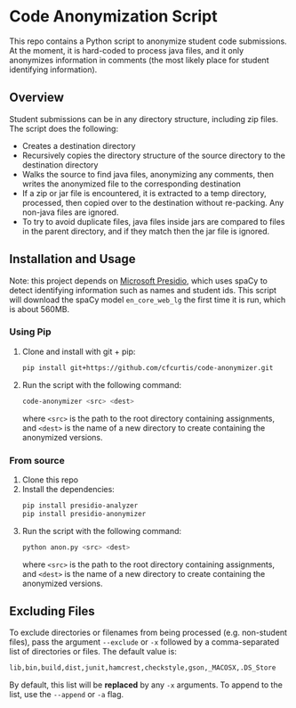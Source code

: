 # Code Anonymization Script
This repo contains a Python script to anonymize student code submissions. At the moment, it is hard-coded to process java files, and it only anonymizes information in comments (the most likely place for student identifying information).

## Overview
Student submissions can be in any directory structure, including zip files. The script does the following:
- Creates a destination directory
- Recursively copies the directory structure of the source directory to the destination directory
- Walks the source to find java files, anonymizing any comments, then writes the anonymized file to the corresponding destination
- If a zip or jar file is encountered, it is extracted to a temp directory, processed, then copied over to the destination without re-packing. Any non-java files are ignored.
- To try to avoid duplicate files, java files inside jars are compared to files in the parent directory, and if they match then the jar file is ignored.

## Installation and Usage
Note: this project depends on [Microsoft Presidio](https://microsoft.github.io/), which uses spaCy to detect identifying information such as names and student ids. This script will download the spaCy model `en_core_web_lg` the first time it is run, which is about 560MB.

### Using Pip
1. Clone and install with git + pip:
    ```bash
    pip install git+https://github.com/cfcurtis/code-anonymizer.git
    ```
2. Run the script with the following command:
   ```bash
   code-anonymizer <src> <dest>
   ```
   where `<src>` is the path to the root directory containing assignments, and `<dest>` is the name of a new directory to create containing the anonymized versions.

### From source
1. Clone this repo
2. Install the dependencies:
   ```bash
   pip install presidio-analyzer
   pip install presidio-anonymizer
   ```
3. Run the script with the following command:
   ```bash
   python anon.py <src> <dest>
   ```
   where `<src>` is the path to the root directory containing assignments, and `<dest>` is the name of a new directory to create containing the anonymized versions.

## Excluding Files
To exclude directories or filenames from being processed (e.g. non-student files), pass the argument `--exclude` or `-x` followed by a comma-separated list of directories or files. The default value is:

```bash
lib,bin,build,dist,junit,hamcrest,checkstyle,gson,_MACOSX,.DS_Store
```

By default, this list will be **replaced** by any `-x` arguments. To append to the list, use the `--append` or `-a` flag.